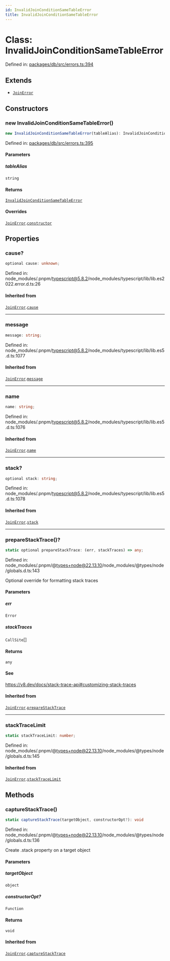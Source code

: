 ```yaml
---
id: InvalidJoinConditionSameTableError
title: InvalidJoinConditionSameTableError
---
```


<!-- DO NOT EDIT: this page is autogenerated from the type comments -->

# Class: InvalidJoinConditionSameTableError

Defined in: [packages/db/src/errors.ts:394](https://github.com/TanStack/db/blob/main/packages/db/src/errors.ts#L394)

## Extends

- [`JoinError`](../joinerror.md)

## Constructors

### new InvalidJoinConditionSameTableError()

```ts
new InvalidJoinConditionSameTableError(tableAlias): InvalidJoinConditionSameTableError
```

Defined in: [packages/db/src/errors.ts:395](https://github.com/TanStack/db/blob/main/packages/db/src/errors.ts#L395)

#### Parameters

##### tableAlias

`string`

#### Returns

[`InvalidJoinConditionSameTableError`](../invalidjoinconditionsametableerror.md)

#### Overrides

[`JoinError`](../joinerror.md).[`constructor`](../JoinError.md#constructors)

## Properties

### cause?

```ts
optional cause: unknown;
```

Defined in: node\_modules/.pnpm/typescript@5.8.2/node\_modules/typescript/lib/lib.es2022.error.d.ts:26

#### Inherited from

[`JoinError`](../joinerror.md).[`cause`](../JoinError.md#cause)

***

### message

```ts
message: string;
```

Defined in: node\_modules/.pnpm/typescript@5.8.2/node\_modules/typescript/lib/lib.es5.d.ts:1077

#### Inherited from

[`JoinError`](../joinerror.md).[`message`](../JoinError.md#message-1)

***

### name

```ts
name: string;
```

Defined in: node\_modules/.pnpm/typescript@5.8.2/node\_modules/typescript/lib/lib.es5.d.ts:1076

#### Inherited from

[`JoinError`](../joinerror.md).[`name`](../JoinError.md#name)

***

### stack?

```ts
optional stack: string;
```

Defined in: node\_modules/.pnpm/typescript@5.8.2/node\_modules/typescript/lib/lib.es5.d.ts:1078

#### Inherited from

[`JoinError`](../joinerror.md).[`stack`](../JoinError.md#stack)

***

### prepareStackTrace()?

```ts
static optional prepareStackTrace: (err, stackTraces) => any;
```

Defined in: node\_modules/.pnpm/@types+node@22.13.10/node\_modules/@types/node/globals.d.ts:143

Optional override for formatting stack traces

#### Parameters

##### err

`Error`

##### stackTraces

`CallSite`[]

#### Returns

`any`

#### See

https://v8.dev/docs/stack-trace-api#customizing-stack-traces

#### Inherited from

[`JoinError`](../joinerror.md).[`prepareStackTrace`](../JoinError.md#preparestacktrace)

***

### stackTraceLimit

```ts
static stackTraceLimit: number;
```

Defined in: node\_modules/.pnpm/@types+node@22.13.10/node\_modules/@types/node/globals.d.ts:145

#### Inherited from

[`JoinError`](../joinerror.md).[`stackTraceLimit`](../JoinError.md#stacktracelimit)

## Methods

### captureStackTrace()

```ts
static captureStackTrace(targetObject, constructorOpt?): void
```

Defined in: node\_modules/.pnpm/@types+node@22.13.10/node\_modules/@types/node/globals.d.ts:136

Create .stack property on a target object

#### Parameters

##### targetObject

`object`

##### constructorOpt?

`Function`

#### Returns

`void`

#### Inherited from

[`JoinError`](../joinerror.md).[`captureStackTrace`](../JoinError.md#capturestacktrace)

